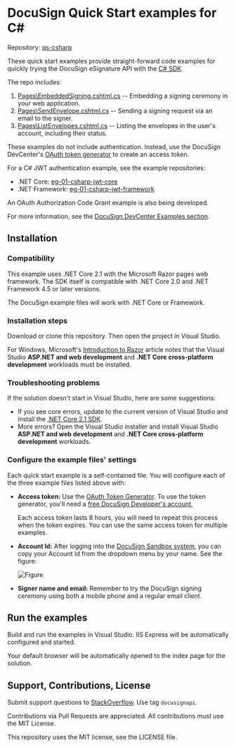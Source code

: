 # DocuSign Quick Start examples for C#

Repository: [qs-csharp](https://github.com/docusign/qs-csharp)

These quick start examples provide straight-forward
code examples for quickly
trying the DocuSign eSignature API with the 
[C# SDK](https://github.com/docusign/docusign-csharp-client).

The repo includes:

1. [Pages\EmbeddedSigning.cshtml.cs](https://github.com/docusign/qs-csharp/blob/master/qs-csharp/Pages/EmbeddedSigning.cshtml.cs)
   -- Embedding a signing ceremony in your web application.
2. [Pages\SendEnvelope.cshtml.cs](https://github.com/docusign/qs-csharp/blob/master/qs-csharp/Pages/SendEnvelope.cshtml.cs)
   -- Sending a signing request via an email to the signer.
3. [Pages\ListEnvelopes.cshtml.cs](https://github.com/docusign/qs-csharp/blob/master/qs-csharp/Pages/ListEnvelopes.cshtml.cs)
   -- Listing the envelopes in the user's account, including their status.

These examples do not include authentication. Instead,
use the DocuSign DevCenter's
[OAuth token generator](https://developers.docusign.com/oauth-token-generator)
to create an access token.

For a C# JWT authentication example, see the
example repositories:

* .NET Core: [eg-01-csharp-jwt-core](https://github.com/docusign/eg-01-csharp-jwt-core)
* .NET Framework: [eg-01-csharp-jwt-framework](https://github.com/docusign/eg-01-csharp-jwt-framework)

An OAuth Authorization Code Grant example is
also being developed.

For more information, see the
[DocuSign DevCenter Examples section](https://developers.docusign.com/esign-rest-api/code-examples).

## Installation

### Compatibility
This example uses .NET Core 2.1 with the Microsoft Razor pages web framework.
The SDK itself is compatible with .NET Core 2.0 and .NET Framework 4.5 or later versions.

The DocuSign example files will work with .NET Core or Framework.

### Installation steps
Download or clone this repository. Then open the project in Visual Studio.

For Windows, Microsoft's 
[Introduction to Razor](https://docs.microsoft.com/en-us/aspnet/core/razor-pages/?view=aspnetcore-2.1&tabs=visual-studio)
article notes that the Visual Studio **ASP.NET and web development** 
and **.NET Core cross-platform development** workloads must be installed.

### Troubleshooting problems
If the solution doesn't start in Visual Studio, here are some suggestions:

* If you see core errors, update to the current version of Visual Studio
  and install the 
  [.NET Core 2.1 SDK](https://www.microsoft.com/net/download/thank-you/dotnet-sdk-2.1.403-windows-x64-installer).
* More errors? Open the Visual Studio installer and install
  Visual Studio **ASP.NET and web development** 
  and **.NET Core cross-platform development** workloads.

### Configure the example files' settings
Each quick start example is a self-contained file. You will configure
each of the three example files listed above with:

 * **Access token:** Use the [OAuth Token Generator](https://developers.docusign.com/oauth-token-generator).
   To use the token generator, you'll need a
   [free DocuSign Developer's account.](https://go.docusign.com/o/sandbox/)

   Each access token lasts 8 hours, you will need to repeat this process
   when the token expires. You can use the same access token for
   multiple examples.

 * **Account Id:** After logging into the [DocuSign Sandbox system](https://demo.docusign.net),
   you can copy your Account Id from the dropdown menu by your name. See the figure:

   ![Figure](https://raw.githubusercontent.com/docusign/qs-csharp/master/documentation/account_id.png)
 * **Signer name and email:** Remember to try the DocuSign signing ceremony using both a mobile phone and a regular
   email client.

## Run the examples

Build and run the examples in Visual Studio. IIS Express will be automatically configured and started.

Your default browser will be automatically opened to the index page for the solution. 

## Support, Contributions, License

Submit support questions to [StackOverflow](https://stackoverflow.com). Use tag `docusignapi`.

Contributions via Pull Requests are appreciated.
All contributions must use the MIT License.

This repository uses the MIT license, see the
LICENSE file.

